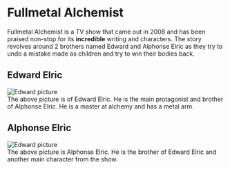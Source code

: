 # Fullmetal Alchemist
Fullmetal Alchemist is a TV show that came out in 2008 and has been praised non-stop for its **incredible** writing and characters. The story revolves around 2 brothers named Edward and Alphonse Elric as they try to undo a mistake made as children and try to win their bodies back. 

## Edward Elric
![Edward picture](https://github.com/user-attachments/assets/288e1593-f101-46bf-932d-5ccd89784c2c)
<br> 
The above picture is of Edward Elric. He is the main protagonist and brother of Alphonse Elric. He is a master at alchemy and has a metal arm.

## Alphonse Elric
![Edward picture](https://github.com/user-attachments/assets/5cecc4d4-705f-4424-a5da-ae602056cb77)
<br>
The above picture is Alphonse Elric. He is the brother of Edward Elric and another main character from the show.

